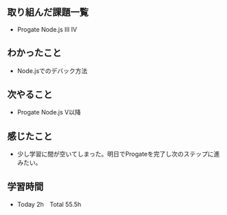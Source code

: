 ## 取り組んだ課題一覧  
- Progate Node.js Ⅲ Ⅳ
## わかったこと  
- Node.jsでのデバック方法
## 次やること  
- Progate Node.js Ⅴ以降
## 感じたこと  
- 少し学習に間が空いてしまった。明日でProgateを完了し次のステップに進みたい。
## 学習時間  
- Today 2h　Total 55.5h
